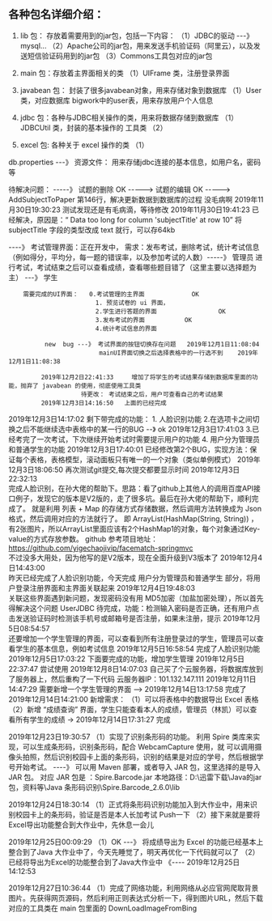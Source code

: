 ## 各种包名详细介绍：
1. lib 包： 存放着需要用到的jar包，包括一下内容：
        （1）JDBC的驱动 ---》 mysql...
        （2）Apache公司的jar包，用来发送手机验证码（阿里云），以及发送短信验证码用到的jar包
        （3）Commons工具包对应的jar包

2. main 包：存放着主界面相关的类
        （1）UIFrame 类，注册登录界面

3. javabean 包： 封装了很多javabean对象，用来存储对象到数据库
        （1）User 类，对应数据库 bigwork中的user表，用来存放用户个人信息

4. jdbc 包：各种与JDBC相关操作的类，用来将数据存储到数据库
        （1）JDBCUtil 类，封装的基本操作的 工具类
        （2）
5. excel 包: 各种关于 excel 操作的类
        （1）
   

db.properties ---》 资源文件： 用来存储jdbc连接的基本信息，如用户名，密码等

待解决问题：
-----》    试题的删除             OK
----->      试题的编辑           OK
----->      AddSubjectToPaper       第146行，解决更新数据到数据库的过程   没毛病啊
                                    2019年11月30日19:30:23     测试发现还是有毛病滴，等待修改
                                    2019年11月30日19:41:23     已经解决，原因是：“ Data too long for column 'subjectTitle' at row 10”
                                                            将 subjectTitle 字段的类型改成 text 就行，可以存64kb

----》 考试管理界面：正在开发中，
        需求：发布考试，删除考试，统计考试信息（例如得分，平均分，每一题的错误率，以及参加考试的人数）-----》 管理员
                进行考试，考试结束之后可以查看成绩，查看哪些题目错了（这里主要以选择题为主）        ---》 学生
                
        需要完成的UI界面：   0.考试管理的主界面             OK
                            1. 预览试卷的 ui 界面，                 
                            2.学生进行答题的界面                 OK
                            3.发布考试的界面           OK
                            4.统计考试信息的界面
                            
              new  bug ---》 考试界面的按钮切换存在问题   2019年12月1日11:08:04    
                             mainUI界面切换之后选择表格中的一行选不到    2019年12月1日11:08:38
                             
             2019年12月2日22:41:33     增加了将学生的考试结果存储到数据库里面的功能，抛弃了 javabean 的使用，彻底使用工具类
                        待更改： 考试结束之后，用户可查看自己的考试结果   
             2019年12月3日14:16:50   上面的已经完成
             
2019年12月3日14:17:02      剩下带完成的功能：
            1. 人脸识别功能
            2.在选项卡之间切换之后不能继续选中表格中的某一行的BUG       --》 ok 2019年12月3日17:41:03
            3.已经考完了一次考试，下次继续开始考试时需要提示用户的功能
            4. 用户分为管理员和普通学生的功能
        2019年12月3日17:40:01          已经修改第2个BUG，实现方法：保证每个表格，表格模型，滚动面板只有唯一的一个对象（类似单例模式）
        2019年12月3日18:06:50         再次测试git提交,每次提交都要显示时间
        2019年12月3日22:32:13      
                完成人脸识别，在孙大佬的帮助下。思路：看了github上其他人的调用百度API接口例子，发现它的版本是V2版的，走了很多坑。最后在孙大佬的帮助下，顺利完成了。
                就是利用     列表 + Map     的存储方式存储数据，然后调用方法转换成为 Json 格式，然后调用对应的方法就行了。
                即 ArrayList(HashMap(String, String))   ，有2张图片，所以ArrayList里面应该有2个HashMap1的对象，每个对象通过Key-value的方式存放参数。
                github 参考项目地址：https://github.com/yigechaojivip/facematch-springmvc  
                不过没多大用处，因为他写的是V2版本，现在全面升级到V3版本了
    2019年12月4日14:43:00      
        昨天已经完成了人脸识别功能，今天完成 用户分为管理员和普通学生 部分，将用户登录注册界面和主界面关联起来
    2019年12月4日19:48:03  
        关联这些界面遇到新问题，发现密码没有用 MD5加密（加盐加密处理），所以首先得解决这个问题
        UserJDBC 待完成，功能：检测输入密码是否正确，还有用户点击发送验证码时检测该手机号或邮箱号是否注册，如果未注册，提示
2019年12月5日08:54:57  
    还要增加一个学生管理的界面，可以查看到所有注册登录过的学生，管理员可以查看学生的基本信息，例如考试信息
2019年12月5日16:58:54
    完成了人脸识别功能
2019年12月5日17:03:22
    下面要完成的功能，增加学生管理
2019年12月5日22:37:47
     尝试使用 
2019年12月8日14:07:03
    自己买了个云服务器，将数据库放到了服务器上，然后重构了一下代码  云服务器IP：101.132.147.111
2019年12月11日14:47:29
    需要新增一个学生管理的界面   --> 2019年12月14日13:17:58     完成了
2019年12月14日14:21:00 
    新增需求：
    （1）可以将表格中的数据导出 Excel 表格
    （2）新增 “成绩查询” 界面，学生只能查看本人的成绩，管理员（林凯）可以查看所有学生的成绩      -> 2019年12月14日17:31:27  完成
    
2019年12月23日19:30:57
    （1）实现了识别条形码的功能。
        利用 Spire 类库来实现，可以生成条形码，识别条形码，配合 WebcamCapture 使用，就
        可以调用摄像头拍照，然后识别校园卡上面的条形码，识别的结果是对应的学号，然后根据学号开始考试。
     ----》 可以用 Maven 部署，或者导入 JAR 包，这里选择的是导入 JAR 包。
            对应 JAR 包是 ：Spire.Barcode.jar   本地路径：D:\迅雷下载\Java的jar包，资料等\Java 条形码识别\Spire.Barcode_2.6.0\lib
          
2019年12月24日18:30:14
    （1）正式将条形码识别功能加入到大作业中，用来识别校园卡上的条形码，验证是否是本人长加考试   Push一下
    （2）接下来就是要将Excel导出功能整合到大作业中，先休息一会儿
    
 2019年12月25日00:09:29
    （1）OK ---》 将成绩导出为 Excel 的功能已经基本上整合到了Java 大作业中了，今天先睡觉了，明天再优化一下代码就可以了
    （2）已经将导出为Excel的功能整合到了Java大作业中    《----  2019年12月25日14:12:53
    
2019年12月27日10:36:44
    （1）完成了网络功能，利用网络从必应官网爬取背景图片。先获得网页源码，然后利用正则表达式分析一下，得到图片URL，然后下载
           对应的工具类在 main 包里面的 DownLoadImageFromBing
    